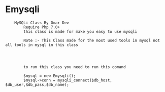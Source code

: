 # Emysqli
		MySQLi Class By Omar Dev
			Require Php 7.0+
			this class is made for make you easy to use mysqli

			Note :- This Class made for the most used tools in mysql not all tools in mysql in this class




			to run this class you need to run this comand

			$mysql = new Emysqli();
			$mysql->conn = mysqli_connect($db_host, $db_user,$db_pass,$db_name);


